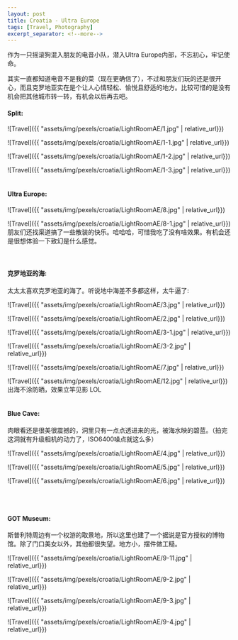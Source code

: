 ```yaml
---
layout: post
title: Croatia - Ultra Europe
tags: [Travel, Photography]
excerpt_separator: <!--more-->
---
```


作为一只摇滚狗混入朋友的电音小队，潜入Ultra Europe内部，不忘初心，牢记使命。<br/>   
<!--more-->
其实一直都知道电音不是我的菜（现在更确信了），不过和朋友们玩的还是很开心，而且克罗地亚实在是个让人心情轻松、愉悦且舒适的地方。比较可惜的是没有机会把其他城市转一转，有机会以后再去吧。  <br/>  
  
#### Split:  
![Travel]({{ "assets/img/pexels/croatia/LightRoomAE/1.jpg" | relative_url}})

![Travel]({{ "assets/img/pexels/croatia/LightRoomAE/1-1.jpg" | relative_url}})

![Travel]({{ "assets/img/pexels/croatia/LightRoomAE/1-2.jpg" | relative_url}})

![Travel]({{ "assets/img/pexels/croatia/LightRoomAE/1-3.jpg" | relative_url}})
<br/> 
<br/> 

#### Ultra Europe:  
![Travel]({{ "assets/img/pexels/croatia/LightRoomAE/8.jpg" | relative_url}})

![Travel]({{ "assets/img/pexels/croatia/LightRoomAE/8-1.jpg" | relative_url}})
朋友们还找渠道搞了一些散装的快乐。哈哈哈，可惜我吃了没有啥效果。有机会还是很想体验一下致幻是什么感觉。  
<br/> 
<br/> 

#### 克罗地亚的海:   
太太太喜欢克罗地亚的海了。听说地中海差不多都这样，太牛逼了:     

![Travel]({{ "assets/img/pexels/croatia/LightRoomAE/3.jpg" | relative_url}})
 
![Travel]({{ "assets/img/pexels/croatia/LightRoomAE/2.jpg" | relative_url}})
 
![Travel]({{ "assets/img/pexels/croatia/LightRoomAE/3-1.jpg" | relative_url}})

![Travel]({{ "assets/img/pexels/croatia/LightRoomAE/3-2.jpg" | relative_url}})

![Travel]({{ "assets/img/pexels/croatia/LightRoomAE/7.jpg" | relative_url}})  

![Travel]({{ "assets/img/pexels/croatia/LightRoomAE/12.jpg" | relative_url}})  
出海不涂防晒，效果立竿见影 LOL
<br/> 
<br/> 

#### Blue Cave:   
肉眼看还是很美很震撼的，洞里只有一点点透进来的光，被海水映的碧蓝。（拍完这洞就有升级相机的动力了，ISO6400噪点就这么多）
    
![Travel]({{ "assets/img/pexels/croatia/LightRoomAE/4.jpg" | relative_url}})

![Travel]({{ "assets/img/pexels/croatia/LightRoomAE/5.jpg" | relative_url}})

![Travel]({{ "assets/img/pexels/croatia/LightRoomAE/6.jpg" | relative_url}})

<br/> 
<br/> 


#### GOT Museum:   
斯普利特周边有一个权游的取景地，所以这里也建了一个据说是官方授权的博物馆。除了门口美女以外，其他都很失望。地方小，摆件做工糙。    

![Travel]({{ "assets/img/pexels/croatia/LightRoomAE/9-11.jpg" | relative_url}})
 
![Travel]({{ "assets/img/pexels/croatia/LightRoomAE/9-2.jpg" | relative_url}})
 
![Travel]({{ "assets/img/pexels/croatia/LightRoomAE/9-3.jpg" | relative_url}})
 
![Travel]({{ "assets/img/pexels/croatia/LightRoomAE/9-4.jpg" | relative_url}})
<br/> 
<br/> 


